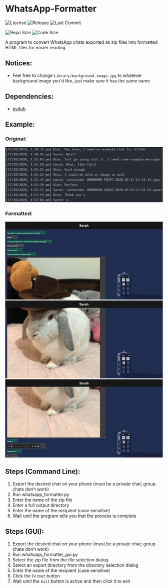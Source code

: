 # WhatsApp-Formatter

![License](https://img.shields.io/github/license/DoctorDalek1963/WhatsApp-Formatter)
![Release](https://img.shields.io/github/v/release/DoctorDalek1963/WhatsApp-Formatter)
![Last Commit](https://img.shields.io/github/last-commit/DoctorDalek1963/WhatsApp-Formatter)

![Repo Size](https://img.shields.io/github/repo-size/DoctorDalek1963/WhatsApp-Formatter)
![Code Size](https://img.shields.io/github/languages/code-size/DoctorDalek1963/WhatsApp-Formatter)

A program to convert WhatsApp chats exported as zip files into formatted HTML files for easier reading.

## Notices:
- Feel free to change `Library/background-image.jpg` to whatever background image you'd like, just make sure it has the same name

## Dependencies:
- [pydub](http://pydub.com/)

## Example:
### Original:
![Exported chat in plain text](images/o1.jpg)

### Formatted:
![Formatted chat 1](images/f1.jpg)
![Formatted chat 2](images/f2.jpg)
![Formatted chat 3](images/f3.jpg)

## Steps (Command Line):
1. Export the desired chat on your phone (must be a private chat; group chats don't work)
2. Run whatsapp_formatter.py
3. Enter the name of the zip file
4. Enter a full output directory
5. Enter the name of the recipient (case sensitive)
6. Wait until the program tells you that the process is complete

## Steps (GUI):
1. Export the desired chat on your phone (must be a private chat; group chats don't work)
2. Run whatsapp_formatter_gui.py
3. Select the zip file from the file selection dialog
4. Select an export directory from the directory selection dialog
5. Enter the name of the recipient (case sensitive)
6. Click the `Format` button
7. Wait until the `Exit` button is active and then click it to exit
